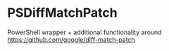 # PSDiffMatchPatch
PowerShell wrapper + additional functionality around https://github.com/google/diff-match-patch
